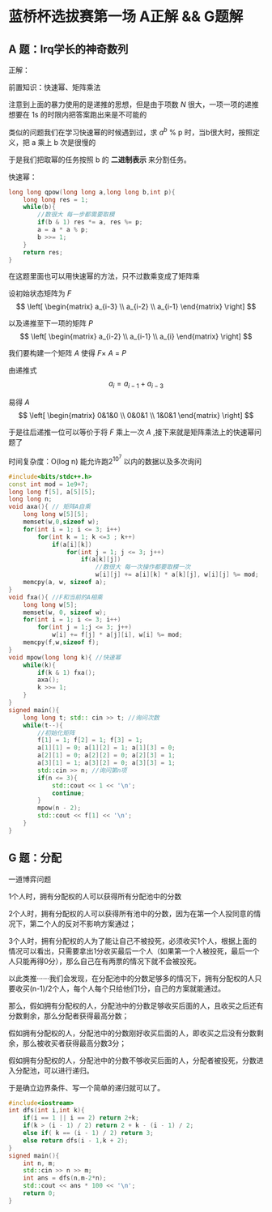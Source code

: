 # 蓝桥杯选拔赛第一场 A正解 && G题解

## A 题：lrq学长的神奇数列

正解：

前置知识：快速幂、矩阵乘法

注意到上面的暴力使用的是递推的思想，但是由于项数 _N_ 很大，一项一项的递推想要在 1s 的时限内把答案跑出来是不可能的

类似的问题我们在学习快速幂的时候遇到过，求 $a ^ {b}$ % p 时，当b很大时，按照定义，把 a 乘上 b 次是很慢的

于是我们把取幂的任务按照 b 的 **二进制表示** 来分割任务。

快速幂：
```cpp
long long qpow(long long a,long long b,int p){
    long long res = 1;
    while(b){
        //数很大 每一步都需要取模
        if(b & 1) res *= a, res %= p;
        a = a * a % p;
        b >>= 1;
    }
    return res;
}
```

在这题里面也可以用快速幂的方法，只不过数乘变成了矩阵乘

设初始状态矩阵为 _F_   
$$
\left[
\begin{matrix}
a_{i-3} \\
a_{i-2} \\
a_{i-1}
\end{matrix}
\right] 
$$

以及递推至下一项的矩阵 _P_  
$$
\left[
\begin{matrix}
a_{i-2} \\
a_{i-1} \\
a_{i}
\end{matrix}
\right] 
$$

我们要构建一个矩阵 _A_ 使得 $F \times$ _A_ = _P_

由递推式 
$$ a_{i}  =  a_{i-1}  +  a_{i-3} $$

易得 _A_
$$
\left[
\begin{matrix}
0&1&0 \\
0&0&1 \\
1&0&1
\end{matrix}
\right] 
$$

于是往后递推一位可以等价于将 _F_ 乘上一次 _A_ ,接下来就是矩阵乘法上的快速幂问题了

时间复杂度：O(log n) 能允许跑$2 ^ {10 ^ {7}}$ 以内的数据以及多次询问

```cpp
#include<bits/stdc++.h>
const int mod = 1e9+7;
long long f[5], a[5][5];
long long n;
void axa(){ // 矩阵A自乘
    long long w[5][5];
    memset(w,0,sizeof w);
    for(int i = 1; i <= 3; i++)
        for(int k = 1; k <=3 ; k++)
            if(a[i][k])
                for(int j = 1; j <= 3; j++)
                    if(a[k][j])
                        //数很大 每一次操作都要取模一次
                        w[i][j] += a[i][k] * a[k][j], w[i][j] %= mod;
    memcpy(a, w, sizeof a);
}
void fxa(){ //F和当前的A相乘
    long long w[5];
    memset(w, 0, sizeof w);
    for(int i = 1; i <= 3; i++)
        for(int j = 1;j <= 3; j++)
            w[i] += f[j] * a[j][i], w[i] %= mod; 
    memcpy(f,w,sizeof f);
}
void mpow(long long k){ //快速幂
    while(k){
        if(k & 1) fxa();
        axa();
        k >>= 1;
    }
}
signed main(){
    long long t; std:: cin >> t; //询问次数
    while(t--){
        //初始化矩阵
        f[1] = 1; f[2] = 1; f[3] = 1;
        a[1][1] = 0; a[1][2] = 1; a[1][3] = 0;
        a[2][1] = 0; a[2][2] = 0; a[2][3] = 1;
        a[3][1] = 1; a[3][2] = 0; a[3][3] = 1;
        std::cin >> n; //询问第n项
        if(n <= 3){
            std::cout << 1 << '\n';
            continue;
        }
        mpow(n - 2);
        std::cout << f[1] << '\n';
    }
}
```


## G 题：分配

一道博弈问题

1个人时，拥有分配权的人可以获得所有分配池中的分数

2个人时，拥有分配权的人可以获得所有池中的分数，因为在第一个人投同意的情况下，第二个人的反对不影响方案通过；

3个人时，拥有分配权的人为了能让自己不被投死，必须收买1个人，根据上面的情况可以看出，只需要拿出1分收买最后一个人（如果第一个人被投死，最后一个人只能再得0分），那么自己在有两票的情况下就不会被投死。

以此类推······我们会发现，在分配池中的分数足够多的情况下，拥有分配权的人只要收买(n-1)/2个人，每个人每个只给他们1分，自己的方案就能通过。

那么，假如拥有分配权的人，分配池中的分数足够收买后面的人，且收买之后还有分数剩余，那么分配者获得最高分数；

假如拥有分配权的人，分配池中的分数刚好收买后面的人，即收买之后没有分数剩余，那么被收买者获得最高分数3分；

假如拥有分配权的人，分配池中的分数不够收买后面的人，分配者被投死，分数进入分配池，可以进行递归。

于是确立边界条件、写一个简单的递归就可以了。

```cpp
#include<iostream>
int dfs(int i,int k){
    if(i == 1 || i == 2) return 2+k;
    if(k > (i - 1) / 2) return 2 + k - (i - 1) / 2;
    else if( k == (i - 1) / 2) return 3;
    else return dfs(i - 1,k + 2);
}
signed main(){
    int n, m;
    std::cin >> n >> m;
    int ans = dfs(n,m-2*n);
    std::cout << ans * 100 << '\n';
    return 0;
}
```